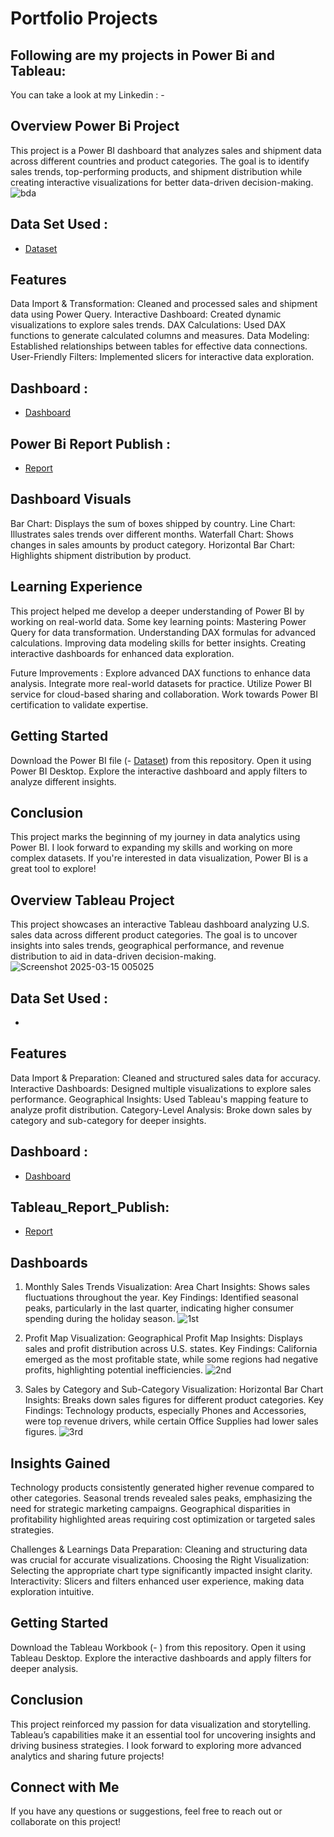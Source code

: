 # Portfolio Projects
## Following are my projects in Power Bi and Tableau:
You can take a look at my Linkedin : -<a href="www.linkedin.com/in/sharafatahmed"></a>



## Overview Power Bi Project
This project is a Power BI dashboard that analyzes sales and shipment data across different countries and product categories. The goal is to identify sales trends, top-performing products, and shipment distribution while creating interactive visualizations for better data-driven decision-making.
![bda](https://github.com/user-attachments/assets/2914a2d8-270c-4d2b-aa66-9d53d7850bed)


## Data Set Used : 
- <a href="https://github.com/SharafatAhmed/Data-Analytics/blob/main/sample-data_creating-BI.xlsx">Dataset</a>

## Features
Data Import & Transformation: Cleaned and processed sales and shipment data using Power Query.
Interactive Dashboard: Created dynamic visualizations to explore sales trends.
DAX Calculations: Used DAX functions to generate calculated columns and measures.
Data Modeling: Established relationships between tables for effective data connections.
User-Friendly Filters: Implemented slicers for interactive data exploration.

## Dashboard :
- <a href="https://github.com/SharafatAhmed/Data-Analytics/commit/6d168e7b48e0730829d2ca1a7e4ee6300f359d0b">Dashboard</a>

## Power Bi Report Publish :
- <a href="https://app.powerbi.com/links/aVMmHc0YZ_?ctid=0f09ffc7-dd3a-49a2-bbb2-c3576bec8012&pbi_source=linkShare">Report</a>

## Dashboard Visuals
Bar Chart: Displays the sum of boxes shipped by country.
Line Chart: Illustrates sales trends over different months.
Waterfall Chart: Shows changes in sales amounts by product category.
Horizontal Bar Chart: Highlights shipment distribution by product.

## Learning Experience
This project helped me develop a deeper understanding of Power BI by working on real-world data. Some key learning points:
Mastering Power Query for data transformation.
Understanding DAX formulas for advanced calculations.
Improving data modeling skills for better insights.
Creating interactive dashboards for enhanced data exploration.

Future Improvements :
Explore advanced DAX functions to enhance data analysis.
Integrate more real-world datasets for practice.
Utilize Power BI service for cloud-based sharing and collaboration.
Work towards Power BI certification to validate expertise.

## Getting Started
Download the Power BI file (- <a href="https://github.com/SharafatAhmed/Data-Analytics/blob/main/sample-data_creating-BI.xlsx">Dataset</a>) from this repository.
Open it using Power BI Desktop.
Explore the interactive dashboard and apply filters to analyze different insights.

## Conclusion
This project marks the beginning of my journey in data analytics using Power BI. I look forward to expanding my skills and working on more complex datasets. If you're interested in data visualization, Power BI is a great tool to explore!

## Overview Tableau Project
This project showcases an interactive Tableau dashboard analyzing U.S. sales data across different product categories. The goal is to uncover insights into sales trends, geographical performance, and revenue distribution to aid in data-driven decision-making.
![Screenshot 2025-03-15 005025](https://github.com/user-attachments/assets/132fcbe2-fb81-4889-9a63-81972e2ba6a4)

## Data Set Used : 
- <a href="https://github.com/SharafatAhmed/Data-Analytics/blob/main/Sample%20-%20Superstore.xls"></a>

## Features
Data Import & Preparation: Cleaned and structured sales data for accuracy.
Interactive Dashboards: Designed multiple visualizations to explore sales performance.
Geographical Insights: Used Tableau's mapping feature to analyze profit distribution.
Category-Level Analysis: Broke down sales by category and sub-category for deeper insights.

## Dashboard : 
- <a href="https://github.com/SharafatAhmed/Data-Analytics/blob/main/Screenshot%202025-03-15%20005025.png">Dashboard</a>

## Tableau_Report_Publish: 
- <a href="https://lnkd.in/gqDS255y">Report</a>


## Dashboards
1. Monthly Sales Trends
Visualization: Area Chart
Insights: Shows sales fluctuations throughout the year.
Key Findings: Identified seasonal peaks, particularly in the last quarter, indicating higher consumer spending during the holiday season.
![1st](https://github.com/user-attachments/assets/351d6381-ff2c-4f56-b866-f614a2f5ac43)

2. Profit Map
Visualization: Geographical Profit Map
Insights: Displays sales and profit distribution across U.S. states.
Key Findings: California emerged as the most profitable state, while some regions had negative profits, highlighting potential inefficiencies.
![2nd](https://github.com/user-attachments/assets/084cf9a6-ec8d-4148-8a0c-3f334e594c23)

3. Sales by Category and Sub-Category
Visualization: Horizontal Bar Chart
Insights: Breaks down sales figures for different product categories.
Key Findings: Technology products, especially Phones and Accessories, were top revenue drivers, while certain Office Supplies had lower sales figures.
![3rd](https://github.com/user-attachments/assets/aa6d248a-2cfd-4d04-abe8-ec28c258bc1e)


## Insights Gained
Technology products consistently generated higher revenue compared to other categories.
Seasonal trends revealed sales peaks, emphasizing the need for strategic marketing campaigns.
Geographical disparities in profitability highlighted areas requiring cost optimization or targeted sales strategies.

Challenges & Learnings
Data Preparation: Cleaning and structuring data was crucial for accurate visualizations.
Choosing the Right Visualization: Selecting the appropriate chart type significantly impacted insight clarity.
Interactivity: Slicers and filters enhanced user experience, making data exploration intuitive.

## Getting Started
Download the Tableau Workbook (- <a href="https://github.com/SharafatAhmed/Data-Analytics/blob/main/Sample%20-%20Superstore.xls"></a>) from this repository.
Open it using Tableau Desktop.
Explore the interactive dashboards and apply filters for deeper analysis.

## Conclusion
This project reinforced my passion for data visualization and storytelling. Tableau’s capabilities make it an essential tool for uncovering insights and driving business strategies. I look forward to exploring more advanced analytics and sharing future projects!


## Connect with Me
If you have any questions or suggestions, feel free to reach out or collaborate on this project!

